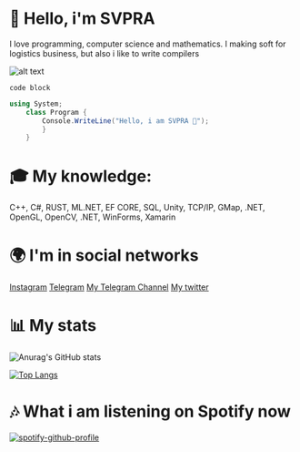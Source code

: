 # 👋 Hello, i'm SVPRA
I love programming, computer science and mathematics. I making soft for logistics business, but also i like to write compilers

![alt text](https://avatars.mds.yandex.net/get-zen-logos/223306/pub_5f6770998433a623dae6b6b6_5f6771724c07ce06042e4998/xxh)

```
code block
```

```csharp
using System;
    class Program {
        Console.WriteLine("Hello, i am SVPRA 👋");
        }
    }
```

# 🎓 My knowledge:
C++, C#, RUST, ML.NET, EF CORE, SQL, Unity, TCP/IP, GMap, .NET, OpenGL, OpenCV, .NET, WinForms, Xamarin

# 🌍 I'm in social networks
[Instagram]("Instagram.com/qiapc/")
[Telegram]("t.me/svprax/")
[My Telegram Channel]("t.me/andreyprojects")
[My twitter]("twitter.com/svpraprog/")

# 📊 My stats
![Anurag's GitHub stats](https://github-readme-stats.vercel.app/api?username=svpra&theme=omni&count_private=true&icons=true)

[![Top Langs](https://github-readme-stats.vercel.app/api/top-langs/?username=svpra&layout=compact&theme=dark)](https://github.com/anuraghazra/github-readme-stats)

# 🎶 What i am listening on Spotify now
[![spotify-github-profile](https://spotify-github-profile.vercel.app/api/view?uid=dko1n4ehyz1kxpjbmb243zfmh&cover_image=false&theme=default&bar_color=53b14f&bar_color_cover=false)](https://github.com/kittinan/spotify-github-profile)

